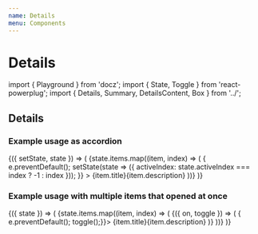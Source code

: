 ```yaml
---
name: Details
menu: Components
---
```


# Details

import { Playground } from 'docz'; import { State, Toggle } from 'react-powerplug'; import { Details, Summary, DetailsContent, Box } from '../';

## Details

### Example usage as accordion

 {\({ setState, state }\) =&gt; \( {state.items.map\(\(item, index\) =&gt; \( { e.preventDefault\(\); setState\(state =&gt; \({ activeIndex: state.activeIndex === index ? -1 : index }\)\); }} &gt; {item.title}{item.description} \)\)} \)}

### Example usage with multiple items that opened at once

 {\({ state }\) =&gt; \( {state.items.map\(\(item, index\) =&gt; \( {\({ on, toggle }\) =&gt; \( { e.preventDefault\(\); toggle\(\);}}&gt; {item.title}{item.description} \)} \)\)} \)}

